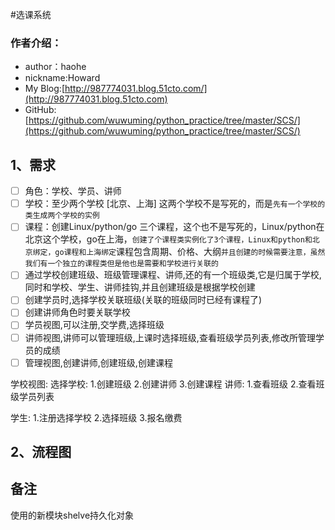 #选课系统

### 作者介绍：
* author：haohe
* nickname:Howard
* My Blog:[http://987774031.blog.51cto.com/](http://987774031.blog.51cto.com)  
* GitHub:[https://github.com/wuwuming/python_practice/tree/master/SCS/](https://github.com/wuwuming/python_practice/tree/master/SCS/)

## 1、需求
- [ ] 角色：学校、学员、讲师
- [ ] 学校：至少两个学校  [北京、上海]  这两个学校不是写死的，而是`先有一个学校的类生成两个学校的实例`
- [ ] 课程：创建Linux/python/go 三个课程，这个也不是写死的，Linux/python在北京这个学校，go在上海，`创建了个课程类实例化了3个课程，Linux和python和北京绑定，go课程和上海绑定`课程包含周期、价格、大纲`并且创建的时候需要注意，虽然我们有一个独立的课程类但是他也是需要和学校进行关联的`
- [ ] 通过学校创建班级、班级管理课程、讲师,还的有一个班级类,它是归属于学校,同时和学校、学生、讲师挂钩,并且创建班级是根据学校创建
- [ ] 创建学员时,选择学校关联班级(关联的班级同时已经有课程了)
- [ ] 创建讲师角色时要关联学校
- [ ] 学员视图,可以注册,交学费,选择班级
- [ ] 讲师视图,讲师可以管理班级,上课时选择班级,查看班级学员列表,修改所管理学员的成绩
- [ ] 管理视图,创建讲师,创建班级,创建课程

学校视图:
    选择学校:
        1.创建班级
        2.创建讲师
        3.创建课程
讲师:
    1.查看班级
    2.查看班级学员列表

学生:
    1.注册选择学校
    2.选择班级
    3.报名缴费

## 2、流程图


## 备注
使用的新模块shelve持久化对象